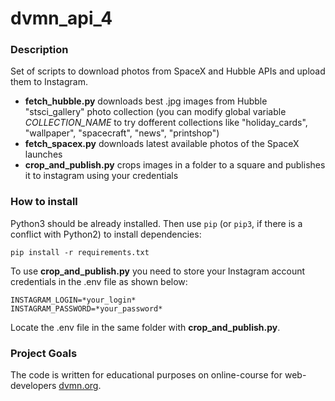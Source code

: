 # dvmn_api_4

### Description

Set of scripts to download photos from SpaceX and Hubble APIs and upload them to Instagram.

- **fetch_hubble.py** downloads best .jpg images from Hubble "stsci_gallery" photo collection (you can modify global variable *COLLECTION_NAME* to try dofferent collections like "holiday_cards", "wallpaper", "spacecraft", "news", "printshop")
- **fetch_spacex.py** downloads latest available photos of the SpaceX launches
- **crop_and_publish.py** crops images in a folder to a square and publishes it to instagram using your credentials


### How to install
Python3 should be already installed. 
Then use `pip` (or `pip3`, if there is a conflict with Python2) to install dependencies:
```
pip install -r requirements.txt
```

To use **crop_and_publish.py** you need to store your Instagram account credentials in the .env file as shown below:
```
INSTAGRAM_LOGIN=*your_login*
INSTAGRAM_PASSWORD=*your_password*
```
Locate the .env file in the same folder with **crop_and_publish.py**.


### Project Goals

The code is written for educational purposes on online-course for web-developers [dvmn.org](https://dvmn.org/).